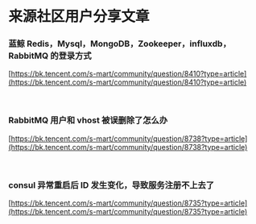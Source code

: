 # 来源社区用户分享文章

### 蓝鲸 Redis，Mysql，MongoDB，Zookeeper，influxdb，RabbitMQ 的登录方式
[https://bk.tencent.com/s-mart/community/question/8410?type=article](https://bk.tencent.com/s-mart/community/question/8410?type=article)

<br>

### RabbitMQ 用户和 vhost 被误删除了怎么办
[https://bk.tencent.com/s-mart/community/question/8738?type=article](https://bk.tencent.com/s-mart/community/question/8738?type=article)

<br>

### consul 异常重启后 ID 发生变化，导致服务注册不上去了
[https://bk.tencent.com/s-mart/community/question/8735?type=article](https://bk.tencent.com/s-mart/community/question/8735?type=article)

<br>

